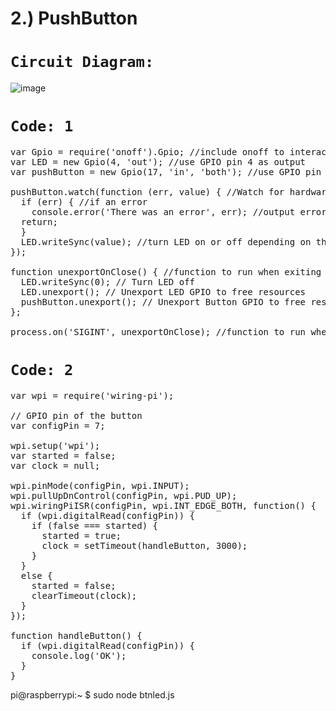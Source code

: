 
<div class='jumbotron alert-success'><h1>2.) PushButton</h1></div>

# `Circuit Diagram:`

![image](https://user-images.githubusercontent.com/63813881/176369508-b414acd7-34f5-478a-a34a-3ef3ee4f0402.png)

# `Code: 1`
<pre>
var Gpio = require('onoff').Gpio; //include onoff to interact with the GPIO
var LED = new Gpio(4, 'out'); //use GPIO pin 4 as output
var pushButton = new Gpio(17, 'in', 'both'); //use GPIO pin 17 as input, and 'both' button presses, and releases should be handled

pushButton.watch(function (err, value) { //Watch for hardware interrupts on pushButton GPIO, specify callback function
  if (err) { //if an error
    console.error('There was an error', err); //output error message to console
  return;
  }
  LED.writeSync(value); //turn LED on or off depending on the button state (0 or 1)
});

function unexportOnClose() { //function to run when exiting program
  LED.writeSync(0); // Turn LED off
  LED.unexport(); // Unexport LED GPIO to free resources
  pushButton.unexport(); // Unexport Button GPIO to free resources
};

process.on('SIGINT', unexportOnClose); //function to run when user closes using ctrl+c
</pre>

# `Code: 2`
<pre>
var wpi = require('wiring-pi');

// GPIO pin of the button
var configPin = 7;

wpi.setup('wpi');
var started = false;
var clock = null;

wpi.pinMode(configPin, wpi.INPUT);
wpi.pullUpDnControl(configPin, wpi.PUD_UP);
wpi.wiringPiISR(configPin, wpi.INT_EDGE_BOTH, function() {
  if (wpi.digitalRead(configPin)) {
    if (false === started) {
      started = true;
      clock = setTimeout(handleButton, 3000);
    }
  }
  else {
    started = false;
    clearTimeout(clock);
  }
});

function handleButton() {
  if (wpi.digitalRead(configPin)) {
    console.log('OK');
  }
}
</pre>

<div class='alert-success'><p>pi@raspberrypi:~ $ sudo node btnled.js</p></div>
